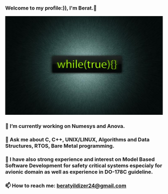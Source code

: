 ### Welcome to my profile:)), I'm Berat.👋
![Design and Development](https://github.com/beratyildizer/beratyildizer/blob/main/zrGK5y.png)
### 🔭 I’m currently working on Numesys and Anova.
### 💬 Ask me about C, C++, UNIX/LINUX, Algorithms and Data Structures, RTOS, Bare Metal programming.
### 🌱 I have also strong experience and interest on Model Based Software Development for safety critical systems especialy for avionic domain as well as experience in DO-178C guideline.
### 📫 How to reach me: beratyildizer24@gmail.com




<!--
**beratyildizer/beratyildizer** is a ✨ _special_ ✨ repository because its `README.md` (this file) appears on your GitHub profile.

Here are some ideas to get you started:

- 🔭 I’m currently working on Numesys
- 🌱 I’m currently learning C++
- 💬 Ask me about C and C++
- 📫 How to reach me: beratyildizer24@gmail.com
-->
